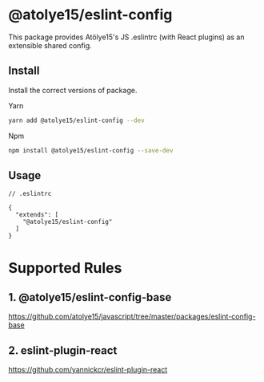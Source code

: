 # @atolye15/eslint-config

This package provides Atölye15's JS .eslintrc (with React plugins) as an extensible shared config.

## Install

Install the correct versions of package.

Yarn

```bash
yarn add @atolye15/eslint-config --dev
```

Npm

```bash
npm install @atolye15/eslint-config --save-dev
```

## Usage

```
// .eslintrc

{
  "extends": [
    "@atolye15/eslint-config"
  ]
}

```

# Supported Rules

## 1. @atolye15/eslint-config-base

https://github.com/atolye15/javascript/tree/master/packages/eslint-config-base

## 2. eslint-plugin-react

https://github.com/yannickcr/eslint-plugin-react
